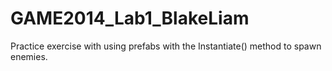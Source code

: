 # GAME2014_Lab1_BlakeLiam
 
Practice exercise with using prefabs with the Instantiate() method to spawn enemies.